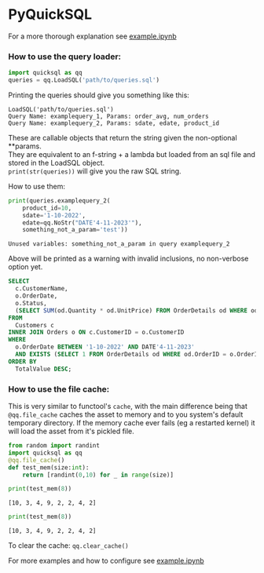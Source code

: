 # PyQuickSQL
For a more thorough explanation see [example.ipynb](example.ipynb)  
### How to use the query loader:
```python
import quicksql as qq
queries = qq.LoadSQL('path/to/queries.sql')
```
Printing the queries should give you something like this:
```text
LoadSQL('path/to/queries.sql')
Query Name: examplequery_1, Params: order_avg, num_orders
Query Name: examplequery_2, Params: sdate, edate, product_id
```
These are callable objects that return the string given the non-optional **params.  
They are equivalent to an f-string + a lambda but loaded from an sql file and stored in the LoadSQL object.  
`print(str(queries))` will give you the raw SQL string.  
  
How to use them:
```python
print(queries.examplequery_2(
    product_id=10,
    sdate='1-10-2022',
    edate=qq.NoStr("DATE'4-11-2023'"),
    something_not_a_param='test'))
```
```text
Unused variables: something_not_a_param in query examplequery_2
```
Above will be printed as a warning with invalid inclusions, no non-verbose option yet.
```sql
SELECT
  c.CustomerName,
  o.OrderDate,
  o.Status,
  (SELECT SUM(od.Quantity * od.UnitPrice) FROM OrderDetails od WHERE od.OrderID = o.OrderID) AS TotalValue
FROM
  Customers c
INNER JOIN Orders o ON c.CustomerID = o.CustomerID
WHERE
  o.OrderDate BETWEEN '1-10-2022' AND DATE'4-11-2023'
  AND EXISTS (SELECT 1 FROM OrderDetails od WHERE od.OrderID = o.OrderID AND od.ProductID = 10)
ORDER BY
  TotalValue DESC;
```

### How to use the file cache:
This is very similar to functool's `cache`, with the main difference being that `@qq.file_cache` caches the asset to memory
and to you system's default temporary directory. If the memory cache ever fails (eg a restarted kernel) it will load the asset from it's pickled file.
```python
from random import randint
import quicksql as qq
@qq.file_cache()
def test_mem(size:int):
    return [randint(0,10) for _ in range(size)]

print(test_mem(8))
```
`[10, 3, 4, 9, 2, 2, 4, 2]`
```python
print(test_mem(8))
```
`[10, 3, 4, 9, 2, 2, 4, 2]`

To clear the cache: `qq.clear_cache()`

For more examples and how to configure see [example.ipynb](example.ipynb)